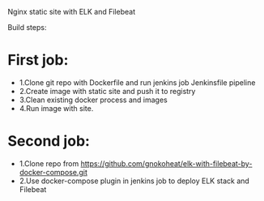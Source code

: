 Nginx static site with ELK and Filebeat

Build steps:

# First job:
- 1.Clone git repo with Dockerfile and run jenkins job Jenkinsfile pipeline
- 2.Create image with static site and push it to registry
- 3.Clean existing docker process and images
- 4.Run image with site.


# Second job:
- 1.Clone repo from https://github.com/gnokoheat/elk-with-filebeat-by-docker-compose.git
- 2.Use docker-compose plugin in jenkins job to deploy ELK stack and Filebeat

